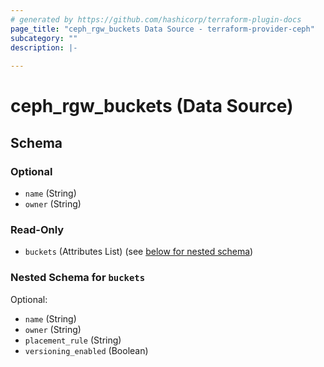 ```yaml
---
# generated by https://github.com/hashicorp/terraform-plugin-docs
page_title: "ceph_rgw_buckets Data Source - terraform-provider-ceph"
subcategory: ""
description: |-
  
---
```


# ceph_rgw_buckets (Data Source)





<!-- schema generated by tfplugindocs -->
## Schema

### Optional

- `name` (String)
- `owner` (String)

### Read-Only

- `buckets` (Attributes List) (see [below for nested schema](#nestedatt--buckets))

<a id="nestedatt--buckets"></a>
### Nested Schema for `buckets`

Optional:

- `name` (String)
- `owner` (String)
- `placement_rule` (String)
- `versioning_enabled` (Boolean)
